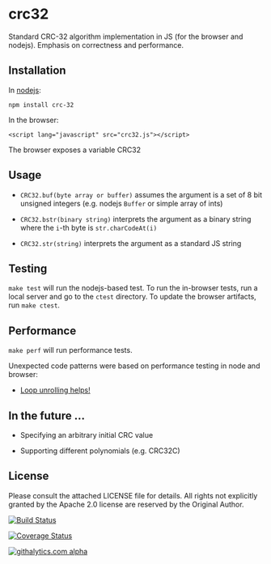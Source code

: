 # crc32

Standard CRC-32 algorithm implementation in JS (for the browser and nodejs).
Emphasis on correctness and performance.

## Installation

In [nodejs](https://www.npmjs.org/package/crc-32):

    npm install crc-32

In the browser:

    <script lang="javascript" src="crc32.js"></script>

The browser exposes a variable CRC32

## Usage

- `CRC32.buf(byte array or buffer)` assumes the argument is a set of 8 bit
  unsigned integers (e.g. nodejs `Buffer` or simple array of ints)

- `CRC32.bstr(binary string)` interprets the argument as a binary string where
  the `i`-th byte is `str.charCodeAt(i)`

- `CRC32.str(string)` interprets the argument as a standard JS string

## Testing

`make test` will run the nodejs-based test.  To run the in-browser tests, run a
local server and go to the `ctest` directory.  To update the browser artifacts,
run `make ctest`.

## Performance

`make perf` will run performance tests.

Unexpected code patterns were based on performance testing in node and browser:

- [Loop unrolling helps!](http://jsperf.com/crc32-table/2)

## In the future ... 

- Specifying an arbitrary initial CRC value

- Supporting different polynomials (e.g. CRC32C)

## License

Please consult the attached LICENSE file for details.  All rights not explicitly
granted by the Apache 2.0 license are reserved by the Original Author.

[![Build Status](https://travis-ci.org/SheetJS/js-crc32.png?branch=master)](https://travis-ci.org/SheetJS/js-crc32)

[![Coverage Status](https://coveralls.io/repos/SheetJS/js-crc32/badge.png?branch=master)](https://coveralls.io/r/SheetJS/js-crc32?branch=master)

[![githalytics.com alpha](https://cruel-carlota.pagodabox.com/ee0e89f8b1d5b861ffbf264b8ce329a6 "githalytics.com")](http://githalytics.com/SheetJS/js-crc32)

